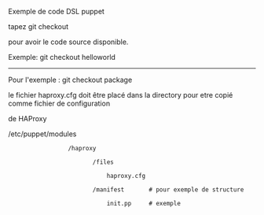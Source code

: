 Exemple de code DSL puppet

tapez git checkout <fonctionnalite>

pour avoir le code source disponible.

Exemple:  git checkout helloworld 

--------------------------------------
Pour l'exemple :  git checkout package

le fichier haproxy.cfg doit être placé dans la directory pour etre copié comme fichier de configuration

de HAProxy

 /etc/puppet/modules
 
 					 /haproxy
					 
							/files
							
								haproxy.cfg
								
							/manifest		# pour exemple de structure
						
								init.pp     # exemple
								
